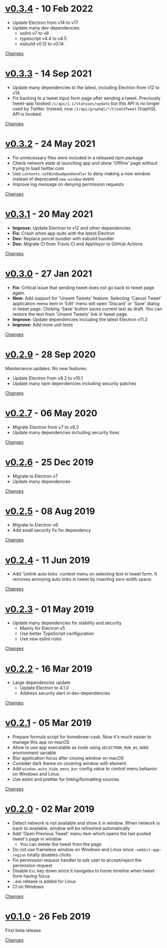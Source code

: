 <a name="v0.3.4"></a>
# [v0.3.4](https://github.com/rhysd/tweet-app/releases/tag/v0.3.4) - 10 Feb 2022

- Update Electron from v14 to v17
- Update many dev dependencies
  - eslint v7 to v8
  - typescript v4.4 to v4.5
  - esbuild v0.12 to v0.14

[Changes][v0.3.4]


<a name="v0.3.3"></a>
# [v0.3.3](https://github.com/rhysd/tweet-app/releases/tag/v0.3.3) - 14 Sep 2021

- Update many dependencies to the latest, including Electron from v12 to v14.
- Fix backing to a tweet input form page after sending a tweet. Previously tweet-app hooked `/i/api/1.1/statuses/update` but this API is no longer used by Twitter. Instead, now `/i/api/graphql/*/CreateTweet` GraphQL API is hooked.

[Changes][v0.3.3]


<a name="v0.3.2"></a>
# [v0.3.2](https://github.com/rhysd/tweet-app/releases/tag/v0.3.2) - 24 May 2021

- Fix unnecessary files were included in a released npm package
- Check network state at launching app and show 'Offline' page without trying to load twitter.com
- Use `contents.setWindowOpenHandler` to deny making a new window instead of deprecated `new-window` event
- Improve log message on denying permission requests

[Changes][v0.3.2]


<a name="v0.3.1"></a>
# [v0.3.1](https://github.com/rhysd/tweet-app/releases/tag/v0.3.1) - 20 May 2021

- **Improve:** Update Electron to v12 and other dependencies
- **Fix:** Crash when app quits with the latest Electron
- **Dev:** Replace percel bundler with esbuild bundler
- **Dev:** Migrate CI from Travis CI and AppVeyor to GitHub Actions

[Changes][v0.3.1]


<a name="v0.3.0"></a>
# [v0.3.0](https://github.com/rhysd/tweet-app/releases/tag/v0.3.0) - 27 Jan 2021

- **Fix:** Critical issue that sending tweet does not go back to tweet page again.
- **New:** Add support for 'Unsent Tweets' feature. Selecting 'Cancel Tweet' application menu item in 'Edit' menu will open 'Discard' or 'Save' dialog in tweet page. Clicking 'Save' button saves current text as draft. You can restore the text from 'Unsent Tweets' link in tweet page.
- **Improve:** Update dependencies including the latest Electron v11.2
- **Improve:** Add more unit tests

[Changes][v0.3.0]


<a name="v0.2.9"></a>
# [v0.2.9](https://github.com/rhysd/tweet-app/releases/tag/v0.2.9) - 28 Sep 2020

Maintenance updates. No new features.

- Update Electron from v8.2 to v10.1
- Update many npm dependencies including security patches

[Changes][v0.2.9]


<a name="v0.2.7"></a>
# [v0.2.7](https://github.com/rhysd/tweet-app/releases/tag/v0.2.7) - 06 May 2020

- Migrate Electron from v7 to v8.2
- Update many dependencies including security fixes

[Changes][v0.2.7]


<a name="v0.2.6"></a>
# [v0.2.6](https://github.com/rhysd/tweet-app/releases/tag/v0.2.6) - 25 Dec 2019

- Migrate to Electron v7
- Update many dependencies

[Changes][v0.2.6]


<a name="v0.2.5"></a>
# [v0.2.5](https://github.com/rhysd/tweet-app/releases/tag/v0.2.5) - 08 Aug 2019

- Migrate to Electron v6
- Add small security fix for dependency

[Changes][v0.2.5]


<a name="v0.2.4"></a>
# [v0.2.4](https://github.com/rhysd/tweet-app/releases/tag/v0.2.4) - 11 Jun 2019

- Add 'Unlink auto links` context menu on selecting text in tweet form. It removes annoying auto links in tweet by inserting zero width space.

[Changes][v0.2.4]


<a name="v0.2.3"></a>
# [v0.2.3](https://github.com/rhysd/tweet-app/releases/tag/v0.2.3) - 01 May 2019

- Update many dependencies for stability and security
  - Mainly for Electron v5
  - Use better TypeScript configuration
  - Use new eslint rules

[Changes][v0.2.3]


<a name="v0.2.2"></a>
# [v0.2.2](https://github.com/rhysd/tweet-app/releases/tag/v0.2.2) - 16 Mar 2019

- Large dependencies update
  - Update Electron to 4.1.0
  - Address security alert in dev-dependencies

[Changes][v0.2.2]


<a name="v0.2.1"></a>
# [v0.2.1](https://github.com/rhysd/tweet-app/releases/tag/v0.2.1) - 05 Mar 2019

- Prepare formula script for homebrew-cask. Now it's much easier to manage this app on macOS
- Allow to use app executable as node using `$ELECTRON_RUN_AS_NODE` environment variable
- Blur application focus after closing window on macOS
- Consider dark theme on covering window with element
- Add `window.auto_hide_menu_bar` config value to control menu behavior on Windows and Linux
- Use eslint and prettier for linting/formatting sources

[Changes][v0.2.1]


<a name="v0.2.0"></a>
# [v0.2.0](https://github.com/rhysd/tweet-app/releases/tag/v0.2.0) - 02 Mar 2019

- Detect network is not available and show it in window. When network is back to available, window will be refreshed automatically
- Add 'Open Previous Tweet' menu item which opens the last posted tweet's page in window
  - You can delete the tweet from the page
- Do not use frameless window on Windows and Linux since `-webkit-app-region` totally disables clicks
- Fix permission request handler to ask user to accept/reject the permission request
- Disable `Esc` key down since it navigates to home timeline when tweet form having focus
- `.deb` release is added for Linux
- CI on Windows

[Changes][v0.2.0]


<a name="v0.1.0"></a>
# [v0.1.0](https://github.com/rhysd/tweet-app/releases/tag/v0.1.0) - 26 Feb 2019

 First beta release

[Changes][v0.1.0]


[v0.3.4]: https://github.com/rhysd/tweet-app/compare/v0.3.3...v0.3.4
[v0.3.3]: https://github.com/rhysd/tweet-app/compare/v0.3.2...v0.3.3
[v0.3.2]: https://github.com/rhysd/tweet-app/compare/v0.3.1...v0.3.2
[v0.3.1]: https://github.com/rhysd/tweet-app/compare/v0.3.0...v0.3.1
[v0.3.0]: https://github.com/rhysd/tweet-app/compare/v0.2.9...v0.3.0
[v0.2.9]: https://github.com/rhysd/tweet-app/compare/v0.2.7...v0.2.9
[v0.2.7]: https://github.com/rhysd/tweet-app/compare/v0.2.6...v0.2.7
[v0.2.6]: https://github.com/rhysd/tweet-app/compare/v0.2.5...v0.2.6
[v0.2.5]: https://github.com/rhysd/tweet-app/compare/v0.2.4...v0.2.5
[v0.2.4]: https://github.com/rhysd/tweet-app/compare/v0.2.3...v0.2.4
[v0.2.3]: https://github.com/rhysd/tweet-app/compare/v0.2.2...v0.2.3
[v0.2.2]: https://github.com/rhysd/tweet-app/compare/v0.2.1...v0.2.2
[v0.2.1]: https://github.com/rhysd/tweet-app/compare/v0.2.0...v0.2.1
[v0.2.0]: https://github.com/rhysd/tweet-app/compare/v0.1.0...v0.2.0
[v0.1.0]: https://github.com/rhysd/tweet-app/tree/v0.1.0

 <!-- Generated by https://github.com/rhysd/changelog-from-release -->
